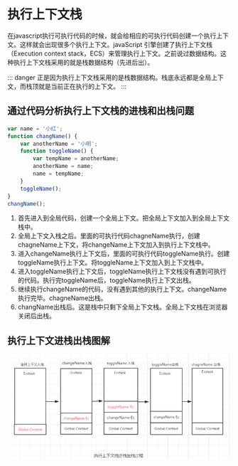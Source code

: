 # 执行上下文栈
在javascript执行可执行代码的时候，就会给相应的可执行代码创建一个执行上下文。这样就会出现很多个执行上下文。javaScript 引擎创建了执行上下文栈（Execution context stack，ECS）来管理执行上下文。之前说过数据结构。这种执行上下文栈采用的就是栈数据结构（先进后出）。

::: danger
正是因为执行上下文栈采用的是栈数据结构。栈底永远都是全局上下文，而栈顶就是当前正在执行的上下文。
:::

## 通过代码分析执行上下文栈的进栈和出栈问题
```javascript
var name = '小红';
function changName() {
    var anotherName = '小明';
    function toggleName() {
        var tempName = anotherName;
        anotherName = name;
        name = tempName;
    }
    toggleName();
}
changName();
```

1. 首先进入到全局代码，创建一个全局上下文。把全局上下文加入到全局上下文栈中。
2. 全局上下文入栈之后。里面的可执行代码chagneName执行，创建chagneName上下文，将changeName上下文加入到执行上下文栈中。
3. 进入changeName执行上下文后，里面的可执行代码toggleName执行。创建toggleName执行上下文。将toggleName上下文加入到上下文栈中。
4. 进入toggleName执行上下文后，toggleName执行上下文栈没有遇到可执行的代码。执行完toggleName后，toggleName执行上下文出栈。
5. 继续执行changeName的代码，没有遇到其他的执行上下文。changeName执行完毕。chagneName出栈。
6. changName出栈后。这是栈中只剩下全局上下文栈。全局上下文栈在浏览器关闭后出栈。

## 执行上下文进栈出栈图解
![title](../../docs/.vuepress/public/images/js-tow2.png)